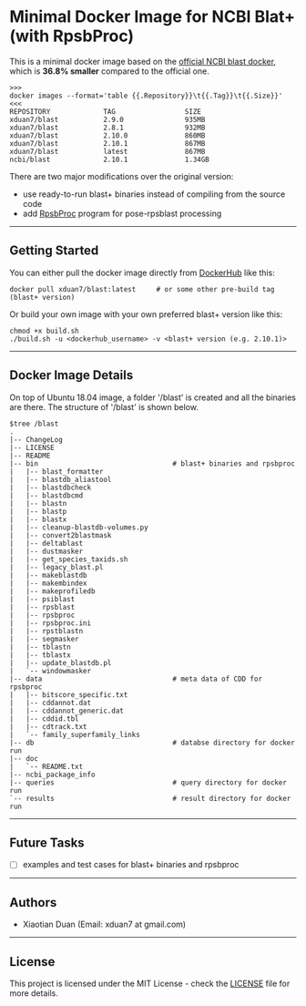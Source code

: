 # Minimal Docker Image for NCBI Blat+ (with RpsbProc)

This is a minimal docker image based on the [official NCBI blast docker](https://github.com/ncbi/docker.git), which is **36.8% smaller** compared to the official one.

```
>>>
docker images --format='table {{.Repository}}\t{{.Tag}}\t{{.Size}}' 
<<<
REPOSITORY             TAG                 SIZE
xduan7/blast           2.9.0               935MB
xduan7/blast           2.8.1               932MB
xduan7/blast           2.10.0              860MB
xduan7/blast           2.10.1              867MB
xduan7/blast           latest              867MB
ncbi/blast             2.10.1              1.34GB
```

There are two major modifications over the original version:
- use ready-to-run blast+ binaries instead of compiling from the source code
- add [RpsbProc](ftp://ftp.ncbi.nih.gov/pub/mmdb/cdd/rpsbproc/) program for pose-rpsblast processing 

---
## Getting Started

You can either pull the docker image directly from [DockerHub](https://hub.docker.com/repository/docker/xduan7/blast) like this:
```commandline
docker pull xduan7/blast:latest     # or some other pre-build tag (blast+ version)
```
Or build your own image with your own preferred blast+ version like this:
```commandline
chmod +x build.sh
./build.sh -u <dockerhub_username> -v <blast+ version (e.g. 2.10.1)>
```

---
## Docker Image Details

On top of Ubuntu 18.04 image, a folder '/blast' is created and all the binaries are there. 
The structure of '/blast' is shown below.

```
$tree /blast
.
|-- ChangeLog
|-- LICENSE
|-- README
|-- bin                                 # blast+ binaries and rpsbproc
|   |-- blast_formatter
|   |-- blastdb_aliastool
|   |-- blastdbcheck
|   |-- blastdbcmd
|   |-- blastn
|   |-- blastp
|   |-- blastx
|   |-- cleanup-blastdb-volumes.py
|   |-- convert2blastmask
|   |-- deltablast
|   |-- dustmasker
|   |-- get_species_taxids.sh
|   |-- legacy_blast.pl
|   |-- makeblastdb
|   |-- makembindex
|   |-- makeprofiledb
|   |-- psiblast
|   |-- rpsblast
|   |-- rpsbproc
|   |-- rpsbproc.ini
|   |-- rpstblastn
|   |-- segmasker
|   |-- tblastn
|   |-- tblastx
|   |-- update_blastdb.pl
|   `-- windowmasker
|-- data                                # meta data of CDD for rpsbproc
|   |-- bitscore_specific.txt
|   |-- cddannot.dat
|   |-- cddannot_generic.dat
|   |-- cddid.tbl
|   |-- cdtrack.txt
|   `-- family_superfamily_links
|-- db                                  # databse directory for docker run
|-- doc
|   `-- README.txt
|-- ncbi_package_info
|-- queries                             # query directory for docker run
`-- results                             # result directory for docker run
```


---
## Future Tasks
- [ ] examples and test cases for blast+ binaries and rpsbproc


---
## Authors
* Xiaotian Duan (Email: xduan7 at gmail.com)


---
## License
This project is licensed under the MIT License - check the [LICENSE](LICENSE.md) file for more details.
